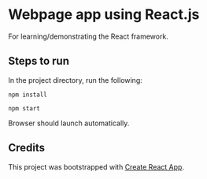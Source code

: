# Webpage app using React.js

For learning/demonstrating the React framework.

## Steps to run

In the project directory, run the following:

`npm install`

`npm start`

Browser should launch automatically.

## Credits

This project was bootstrapped with [Create React App](https://github.com/facebook/create-react-app).
